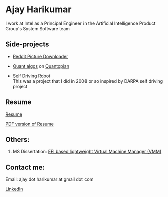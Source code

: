 Ajay Harikumar
===========


I work at Intel as a Principal Engineer in the Artificial Intelligence Product Group's System Software team   
   
   
   

Side-projects
--------
   
*   [Reddit Picture Downloader](https://github.com/ajayhk/reddit-downloader)    
   
*   [Quant algos](https://github.com/ajayhk/quant/tree/master/algos) on [Quantopian](https://www.quantopian.com/)   
   
*   Self Driving Robot   
    This was a project that I did in 2008 or so inspired by DARPA self driving project
   
   
Resume
------
[Resume](https://github.com/ajayhk/ajayhk.github.io/tree/master/resume.md)   
   
[PDF version of Resume](https://github.com/ajayhk/ajayhk.github.io/tree/master/pdf/resume_no_addr.pdf)

   
   
   

Others:   
------

1.  MS Dissertation: [EFI based lightweight Virtual Machine Manager (VMM)](ttps://github.com/ajayhk/ajayhk.github.io/pdf/EFI_VMM_MS_dissertation.pdf)

   
   
   
   
   

Contact me:   
------- 
Email: ajay dot harikumar at gmail dot com    

[LinkedIn](https://www.linkedin.com/in/ajayharikumar/)   

